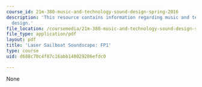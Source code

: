 ```yaml
---
course_id: 21m-380-music-and-technology-sound-design-spring-2016
description: 'This resource contains information regarding music and technology: Sound
  design.'
file_location: /coursemedia/21m-380-music-and-technology-sound-design-spring-2016/d688c70c4f87c16abb148029286efdc0_MIT21M_380S16_assn_fp1sail.pdf
file_type: application/pdf
layout: pdf
title: 'Laser Sailboat Soundscape: FP1'
type: course
uid: d688c70c4f87c16abb148029286efdc0

---
```

None